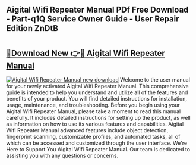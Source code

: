 ## Aigital Wifi Repeater Manual PDf Free Download - Part-q1Q Service Owner Guide - User Repair Edition ZnDtB

# <h2><a href="http://bc20151.oget.top/?id=Aigital+Wifi+Repeater+Manual">🔗Download New 👉🔴 Aigital Wifi Repeater Manual</a></h2>

[![Aigital Wifi Repeater Manual new download](https://i.imgur.com/5g1atiW.png)](http://bc20151.oget.top/?id=Aigital+Wifi+Repeater+Manual)
Welcome to the user manual for your newly activated Aigital Wifi Repeater Manual. This comprehensive guide is intended to help you understand and utilize all of the features and benefits of your product. You will find detailed instructions for installation, usage, maintenance, and troubleshooting. Before you begin using your Aigital Wifi Repeater Manual, please take a moment to read this manual carefully. It includes detailed instructions for setting up the product, as well as information on how to use its various features and capabilities. Aigital Wifi Repeater Manual advanced features include object detection, fingerprint scanning, customizable profiles, and automated tasks, all of which can be accessed and customized through the user interface. We're Here to Support You Aigital Wifi Repeater Manual. Our team is dedicated to assisting you with any questions or concerns.

